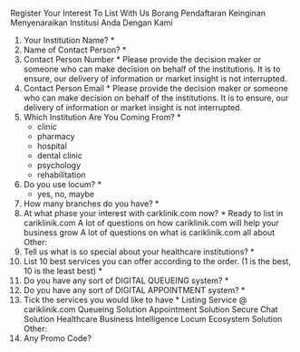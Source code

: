 Register Your Interest To List With Us
Borang Pendaftaran Keinginan Menyenaraikan Institusi Anda Dengan Kami

1. Your Institution Name? \*
2. Name of Contact Person? \*
3. Contact Person Number \*
   Please provide the decision maker or someone who can make decision on behalf of the institutions. It is to ensure, our delivery of information or market insight is not interrupted.
4. Contact Person Email \*
   Please provide the decision maker or someone who can make decision on behalf of the institutions. It is to ensure, our delivery of information or market insight is not interrupted.
5. Which Institution Are You Coming From? \*
   - clinic
   - pharmacy
   - hospital
   - dental clinic
   - psychology
   - rehabilitation
6. Do you use locum? \*
   - yes, no, maybe
7. How many branches do you have? \*
8. At what phase your interest with carklinik.com now? \*
   Ready to list in cariklinik.com
   A lot of questions on how cariklinik.com will help your business grow
   A lot of questions on what is cariklinik.com all about
   Other:
9. Tell us what is so special about your healthcare institutions? \*
10. List 10 best services you can offer according to the order. (1 is the best, 10 is the least best) \*
11. Do you have any sort of DIGITAL QUEUEING system? \*
12. Do you have any sort of DIGITAL APPOINTMENT system? \*
13. Tick the services you would like to have \*
    Listing Service @ cariklinik.com
    Queueing Solution
    Appointment Solution
    Secure Chat Solution
    Healthcare Business Intelligence
    Locum Ecosystem Solution
    Other:
14. Any Promo Code?
